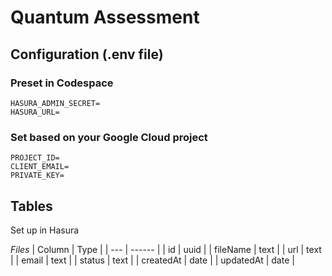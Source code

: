 # Quantum Assessment

## Configuration (.env file)

### Preset in Codespace

```
HASURA_ADMIN_SECRET=
HASURA_URL=
```

### Set based on your Google Cloud project

```
PROJECT_ID=
CLIENT_EMAIL=
PRIVATE_KEY=
```

## Tables

Set up in Hasura

_Files_
| Column | Type |
| --- | ------ |
| id | uuid |
| fileName | text |
| url | text |
| email | text |
| status | text |
| createdAt | date |
| updatedAt | date |
